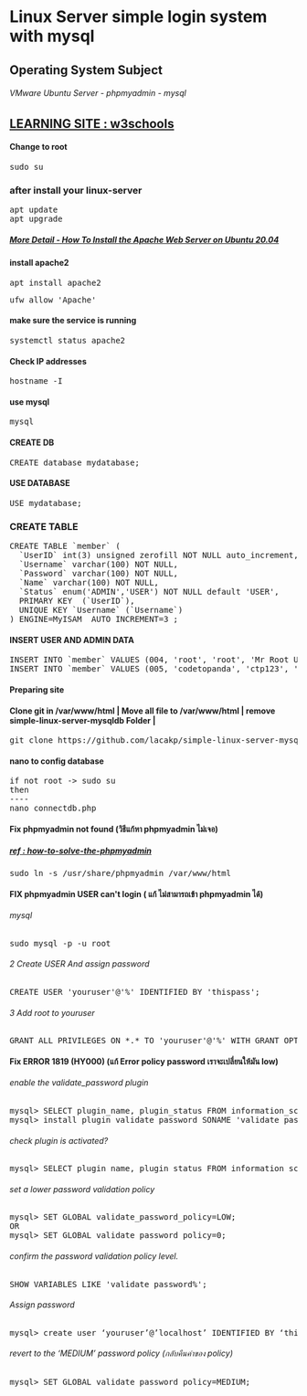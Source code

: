# Linux Server simple login system with mysql
##  Operating System Subject 
###### VMware Ubuntu Server - phpmyadmin - mysql

##  [LEARNING SITE : w3schools](https://www.w3schools.com/)

#### Change to root
<pre>
sudo su
</pre>

### after install your linux-server
<pre>
apt update
apt upgrade
</pre>

##### [More Detail - How To Install the Apache Web Server on Ubuntu 20.04](https://www.digitalocean.com/community/tutorials/how-to-install-the-apache-web-server-on-ubuntu-20-04)

#### install apache2
<pre>
apt install apache2
</pre>
<pre>
ufw allow 'Apache'
</pre>
#### make sure the service is running
<pre>
systemctl status apache2
</pre>
#### Check IP addresses
<pre>
hostname -I
</pre>


#### use mysql
<pre>
mysql
</pre>

#### CREATE DB
<pre>
CREATE database mydatabase;
</pre>

#### USE DATABASE
<pre>
USE mydatabase;
</pre>


### CREATE TABLE
<pre>
CREATE TABLE `member` (
  `UserID` int(3) unsigned zerofill NOT NULL auto_increment,
  `Username` varchar(100) NOT NULL,
  `Password` varchar(100) NOT NULL,
  `Name` varchar(100) NOT NULL,
  `Status` enum('ADMIN','USER') NOT NULL default 'USER',
  PRIMARY KEY  (`UserID`),
  UNIQUE KEY `Username` (`Username`)
) ENGINE=MyISAM  AUTO_INCREMENT=3 ;
</pre>

#### INSERT USER AND ADMIN DATA
<pre>
INSERT INTO `member` VALUES (004, 'root', 'root', 'Mr Root Ubuntu', 'ADMIN');
INSERT INTO `member` VALUES (005, 'codetopanda', 'ctp123', 'MR Codetopand Portdee', 'USER');
</pre>

#### Preparing site
#### Clone git in /var/www/html |  Move all file to /var/www/html | remove simple-linux-server-mysqldb Folder | 
<pre>
git clone https://github.com/lacakp/simple-linux-server-mysqldb.git; mv -v ./simple-linux-server-mysqldb/* ./ ; rm -r simple-linux-server-mysqldb;
</pre>

#### nano to config database
<pre>
if not root -> sudo su
then
----
nano connectdb.php
</pre>



#### Fix phpmyadmin not found (วิธีแก้หา phpmyadmin ไม่เจอ)
#####  [ref : how-to-solve-the-phpmyadmin](https://askubuntu.com/questions/387062/how-to-solve-the-phpmyadmin-not-found-issue-after-upgrading-php-and-apache)
<pre>
sudo ln -s /usr/share/phpmyadmin /var/www/html
</pre>



#### FIX phpmyadmin USER can't login ( แก้ ไม่สามารถเข้า phpmyadmin ได้)

###### mysql
<pre>
sudo mysql -p -u root
</pre>

###### 2 Create USER And assign password
<pre>
CREATE USER 'youruser'@'%' IDENTIFIED BY 'thispass';
</pre>

###### 3 Add root to youruser
<pre>
GRANT ALL PRIVILEGES ON *.* TO 'youruser'@'%' WITH GRANT OPTION;
</pre>


#### Fix  ERROR 1819 (HY000) (แก้ Error policy password เราจะเปลี่ยนให้มัน low)

###### enable the validate_password plugin
<pre>
mysql> SELECT plugin_name, plugin_status FROM information_schema.plugins WHERE plugin_name LIKE 'validate%';
mysql> install plugin validate_password SONAME 'validate_password.so';
</pre>

###### check plugin is activated?
<pre>
mysql> SELECT plugin_name, plugin_status FROM information_schema.plugins WHERE plugin_name LIKE 'validate%';
</pre>


###### set a lower password validation policy
<pre>
mysql> SET GLOBAL validate_password_policy=LOW;
OR
mysql> SET GLOBAL validate_password_policy=0;
</pre>

###### confirm the password validation policy level.
<pre>
SHOW VARIABLES LIKE 'validate_password%';
</pre>

###### Assign password
<pre>
mysql> create user ‘youruser’@’localhost’ IDENTIFIED BY ‘thisisyourpassword’;
</pre>

###### revert to the ‘MEDIUM’ password policy (กลับคืนค่าของ policy)
<pre>
mysql> SET GLOBAL validate_password_policy=MEDIUM;
</pre>



